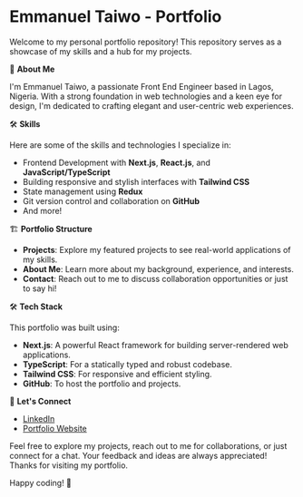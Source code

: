 # Emmanuel Taiwo - Portfolio

Welcome to my personal portfolio repository! This repository serves as a showcase of my skills and a hub for my projects.

🚀 **About Me**

I'm Emmanuel Taiwo, a passionate Front End Engineer based in Lagos, Nigeria. With a strong foundation in web technologies and a keen eye for design, I'm dedicated to crafting elegant and user-centric web experiences.

🛠️ **Skills**

Here are some of the skills and technologies I specialize in:

- Frontend Development with **Next.js**, **React.js**, and **JavaScript/TypeScript**
- Building responsive and stylish interfaces with **Tailwind CSS**
- State management using **Redux**
- Git version control and collaboration on **GitHub**
- And more!

🏗️ **Portfolio Structure**

- **Projects**: Explore my featured projects to see real-world applications of my skills.
- **About Me**: Learn more about my background, experience, and interests.
- **Contact**: Reach out to me to discuss collaboration opportunities or just to say hi!

🛠️ **Tech Stack**

This portfolio was built using:

- **Next.js**: A powerful React framework for building server-rendered web applications.
- **TypeScript**: For a statically typed and robust codebase.
- **Tailwind CSS**: For responsive and efficient styling.
- **GitHub**: To host the portfolio and projects.

👀 **Let's Connect**

- [LinkedIn](https://www.linkedin.com/in/taiwoemmanuel)
- [Portfolio Website](https://realemmanuel.vercel.app)

Feel free to explore my projects, reach out to me for collaborations, or just connect for a chat. Your feedback and ideas are always appreciated! Thanks for visiting my portfolio.

Happy coding! 🚀

